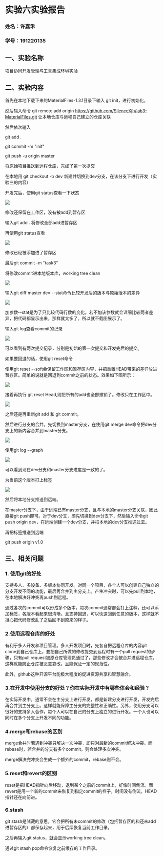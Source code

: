 # 实验六实验报告
### 姓名：许嘉禾
### 学号：191220135

## 一、实验名称
项目协同开发管理与工具集成环境实验

## 二、实验内容
首先在本地下载下来的MaterialFiles-1.3.1目录下输入 git init，进行初始化。

然后输入命令 git remote add origin https://github.com/SilenceXjh/lab3-MaterialFiles.git 让本地仓库与远程自己建立的仓库关联

然后依次输入

git add .

git commit -m "init"

git push -u origin master

将原始项目推送到远程仓库，完成了第一次提交

在本地用 git checkout -b dev 新建并切换到dev分支，在该分支下进行开发（实验三的内容）

开发完后，使用git status查看一下状态

![](ref/status_0.png)

修改还保留在工作区，没有被add到暂存区

输入git add . 将修改全部add进暂存区

再使用git status查看

![](ref/status_1.png)

修改已经被添加进了暂存区

最后git commit -m "task3"

将修改commit进本地版本库，working tree clean

![](ref/status_2.png)

输入git diff master dev --stat命令比较开发后的版本与原始版本的差异

![](ref/diff_0.png)

加参数--stat是为了只比较代码行数的变化，若不加该参数就会详细比较两者差异，把代码都显示出来，那样就太多了，所以就不截图展示了。

输入git log查看commit的记录

![](ref/log_0.png)

可以看到有两次提交记录，分别是初始的第一次提交和开发完后的提交。

如果要回退的话，使用git reset命令

使用git reset --soft会保留工作区和暂存区内容，并把重置HEAD带来的差异放进暂存区。简单的说就是回退到commit之前的状态。效果如下图所示：

![](ref/reset_0.png)

接着再执行 git reset Head,则把所有的add也全部撤销了。修改只在工作区中。

![](ref/reset_1.png)

之后还是再重新git add 和 git commit。

然后进行分支的合并。先切换到master分支，在使用git merge dev命令把dev分支上的新内容合并到master分支。

![](ref/merge_0.png)

使用git log --graph

![](ref/graph_0.png)

可以看到现在dev分支和master分支进度是一致的了。

为当前这个版本打上标签

![](ref/tag_0.png)

然后将本地分支推送到远端。

在master分支下，由于远端已有master分支，且与本地的master分支关联，因此直接git push即可。对于dev分支，须先切换到dev分支下，然后输入命令git push origin dev，在远端创建一个dev分支，并把本地的dev分支推送过去。

再把标签推送到远端

git push origin v1.0

## 三、相关问题
### 1. 使用git的好处
支持多人、多设备、多版本协同开发。对同一个项目，各个人可以创建自己独立的分支开发不同的功能，最后再合并到主分支上。产生冲突时，可以先pull到本地，在本地解决好冲突再push到远程。

通过各次的commit可以形成多个版本，每次commit通常都会打上注释，还可以添加标签，各版本看起来很清晰。且支持回退，可以快速回到任意的版本，这样就不担心把代码修改乱了之后回不到原来的样子。

### 2.使用远程仓库的好处
有利于多人开发和项目管理。多人开发项目时，先各自把远程仓库的内容git clone到自己仓库上，要把自己所做的修改提交到远程时有一个pull request的步骤，只有pull request被原仓库管理员通过了，那些修改才会被合并进远程仓库，这样就能防止仓库被恶意篡改，且能保证一定的规范性。

此外，github这种开源平台能极大程度的促进资源共享和智慧融合。

### 3.在开发中使用分支的好处？你在实际开发中有哪些体会和经验？
在实际开发中，通常不会在主分支上进行开发，都是新建分支进行开发，开发完后再合并到主分支上。这样就能保障主分支的完整性和正确性。另外，使用分支可以很好的支持多人合作，每个人可以在自己的分支上独立的进行开发。一个人也可以同时在多个分支上开发不同的功能。

### 4.merge和rebase的区别
merge合并时若遇到冲突只解决一次冲突，即只对最新的commit解决冲突。而rebase时，若合并的分支有多个commit，则会处理多次冲突。

merge解决完冲突会生成一个额外的commit，rebase则不会。

### 5.reset和revert的区别
reset是把HEAD指针向后移动，退到某个之前的commit上，好像时间倒流。而revert是用一个新的commit来恢复到指定commit的样子，时间没有倒流，HEAD指针还在向前进。

### 6.stash
git stash是储藏的意思，它会把所有未commit的修改（包括暂存区的和还未add进暂存区的）都保存起来，用于后续恢复当前工作目录。

之后再输入git status，就会显示working tree clean。

通过git stash pop命令恢复之前缓存的工作目录。